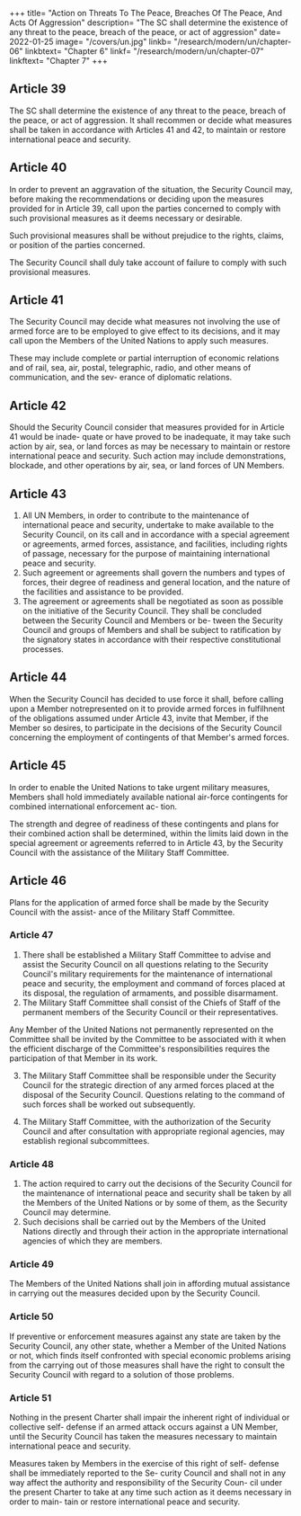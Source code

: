 +++
title=  "Action on Threats To The Peace, Breaches Of The Peace, And Acts Of Aggression"
description=  "The SC shall determine the existence of any threat to the peace, breach of the peace, or act of aggression"
date=  2022-01-25
image=  "/covers/un.jpg"
linkb=  "/research/modern/un/chapter-06"
linkbtext=  "Chapter 6"
linkf=  "/research/modern/un/chapter-07"
linkftext=  "Chapter 7"
+++

## Article 39

The SC shall determine the existence of any threat to the peace, breach of the peace, or act of aggression. It shall recommen or decide what measures shall be taken in accordance with Articles 41 and 42, to maintain or restore international peace and security.


## Article 40

In order to prevent an aggravation of the situation, the Security Council may, before making the
recommendations or deciding upon the measures provided for in Article 39, call upon the parties
concerned to comply with such provisional measures as it deems necessary or desirable. 

Such provisional measures shall be without prejudice to the rights, claims, or position of the parties concerned. 

The Security Council shall duly take account of failure to comply with such provisional measures.


## Article 41

The Security Council may decide what measures not involving the use of armed force are to be employed to give effect to its decisions, and it may call upon the Members of the United Nations to
apply such measures.

These may include complete or partial interruption of economic relations
and of rail, sea, air, postal, telegraphic, radio,
and other means of communication, and the sev-
erance of diplomatic relations.


## Article 42

Should the Security Council consider that measures provided for in Article 41 would be inade-
quate or have proved to be inadequate, it may take such action by air, sea, or land forces as may be necessary to maintain or restore international peace and security. Such action may include
demonstrations, blockade, and other operations by air, sea, or land forces of UN Members.


## Article 43

1. All UN Members, in order to contribute to the maintenance of international peace and security, undertake to make available to the Security Council, on its call and in accordance with a special agreement or agreements, armed forces, assistance, and facilities, including rights of passage, necessary for the purpose of maintaining international peace and security.
2. Such agreement or agreements shall govern the numbers and types of forces, their degree of
readiness and general location, and the nature of the facilities and assistance to be provided.
3. The agreement or agreements shall be negotiated as soon as possible on the initiative of the
Security Council. They shall be concluded between the Security Council and Members or be-
tween the Security Council and groups of Members and shall be subject to ratification by the signatory states in accordance with their respective constitutional processes.


## Article 44

When the Security Council has decided to use force it shall, before calling upon a Member notrepresented on it to provide armed forces in fulfilhnent of the obligations assumed under Article 43, invite that Member, if the Member so desires, to participate in the decisions of the Security Council concerning the employment of contingents of that Member's armed forces.


## Article 45

In order to enable the United Nations to take urgent military measures, Members shall hold
immediately available national air-force contingents for combined international enforcement ac-
tion. 

The strength and degree of readiness of these contingents and plans for their combined action shall be determined, within the limits laid down in the special agreement or agreements referred to
in Article 43, by the Security Council with the assistance of the Military Staff Committee.



## Article 46

Plans for the application of armed force shall be made by the Security Council with the assist-
ance of the Military Staff Committee.

### Article 47

1. There shall be established a Military Staff Committee to advise and assist the Security Council on all questions relating to the Security Council's military requirements for the maintenance of international peace and security, the employment and command of forces placed at its disposal, the regulation of armaments, and possible disarmament.
2. The Military Staff Committee shall consist of the Chiefs of Staff of the permanent members of the Security Council or their representatives.

Any Member of the United Nations not permanently represented on the Committee shall be invited by the Committee to be associated with it when the efficient discharge of the Committee's responsibilities requires the participation of that Member in its work.

3. The Military Staff Committee shall be responsible under the Security Council for the strategic direction of any armed forces placed at the disposal of the Security Council. Questions relating to the command of such forces shall be worked out subsequently.

4. The Military Staff Committee, with the
authorization of the Security Council and after
consultation with appropriate regional agencies,
may establish regional subcommittees.

### Article 48

1. The action required to carry out the decisions of the Security Council for the maintenance of international peace and security shall be taken by all the Members of the United Nations
or by some of them, as the Security Council may determine.
2. Such decisions shall be carried out by the Members of the United Nations directly and
through their action in the appropriate international agencies of which they are members.


### Article 49

The Members of the United Nations shall join in affording mutual assistance in carrying out the
measures decided upon by the Security Council.

### Article 50

If preventive or enforcement measures against any state are taken by the Security Council, any
other state, whether a Member of the United Nations or not, which finds itself confronted with
special economic problems arising from the carrying out of those measures shall have the right to
consult the Security Council with regard to a solution of those problems.

### Article 51

Nothing in the present Charter shall impair the inherent right of individual or collective self-
defense if an armed attack occurs against a UN Member, until the Security Council has taken the measures necessary to maintain international peace and security. 

Measures taken by Members in the exercise of this right of self-
defense shall be immediately reported to the Se-
curity Council and shall not in any way affect the
authority and responsibility of the Security Coun-
cil under the present Charter to take at any time
such action as it deems necessary in order to main-
tain or restore international peace and security.


